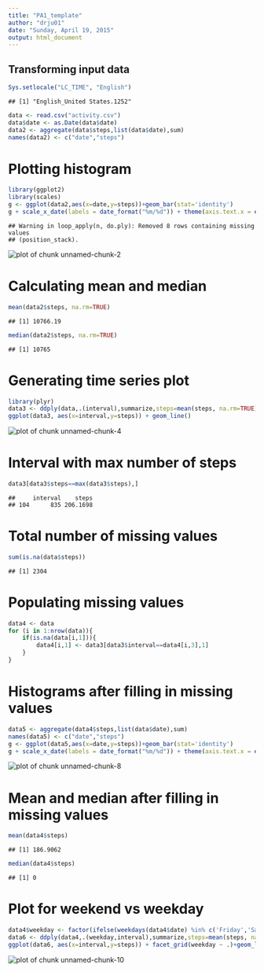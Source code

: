 ```yaml
---
title: "PA1_template"
author: "drju01"
date: "Sunday, April 19, 2015"
output: html_document
---
```


## Transforming input data


```r
Sys.setlocale("LC_TIME", "English")
```

```
## [1] "English_United States.1252"
```

```r
data <- read.csv("activity.csv")
data$date <- as.Date(data$date)
data2 <- aggregate(data$steps,list(data$date),sum)
names(data2) <- c("date","steps")
```
  
  
# Plotting histogram

```r
library(ggplot2)
library(scales)
g <- ggplot(data2,aes(x=date,y=steps))+geom_bar(stat='identity')
g + scale_x_date(labels = date_format("%m/%d")) + theme(axis.text.x = element_text(angle=90))
```

```
## Warning in loop_apply(n, do.ply): Removed 8 rows containing missing values
## (position_stack).
```

![plot of chunk unnamed-chunk-2](figure/unnamed-chunk-2-1.png) 
  
  
# Calculating mean and median

```r
mean(data2$steps, na.rm=TRUE)
```

```
## [1] 10766.19
```

```r
median(data2$steps, na.rm=TRUE)
```

```
## [1] 10765
```
    

# Generating time series plot

```r
library(plyr)
data3 <- ddply(data,.(interval),summarize,steps=mean(steps, na.rm=TRUE))
ggplot(data3, aes(x=interval,y=steps)) + geom_line()
```

![plot of chunk unnamed-chunk-4](figure/unnamed-chunk-4-1.png) 

# Interval with max number of steps

```r
data3[data3$steps==max(data3$steps),]
```

```
##     interval    steps
## 104      835 206.1698
```

# Total number of missing values

```r
sum(is.na(data$steps))
```

```
## [1] 2304
```

# Populating missing values

```r
data4 <- data
for (i in 1:nrow(data)){ 
    if(is.na(data[i,1])){ 
        data4[i,1] <- data3[data3$interval==data4[i,3],1]
    } 
}
```

# Histograms after filling in missing values

```r
data5 <- aggregate(data4$steps,list(data$date),sum)
names(data5) <- c("date","steps")
g <- ggplot(data5,aes(x=date,y=steps))+geom_bar(stat='identity')
g + scale_x_date(labels = date_format("%m/%d")) + theme(axis.text.x = element_text(angle=90))
```

![plot of chunk unnamed-chunk-8](figure/unnamed-chunk-8-1.png) 

# Mean and median after filling in missing values

```r
mean(data4$steps)
```

```
## [1] 186.9062
```

```r
median(data4$steps)
```

```
## [1] 0
```

# Plot for weekend vs weekday

```r
data4$weekday <- factor(ifelse(weekdays(data4$date) %in% c('Friday','Saturday','Sunday'),"weekend","weekday"))
data6 <- ddply(data4,.(weekday,interval),summarize,steps=mean(steps, na.rm=TRUE))
ggplot(data6, aes(x=interval,y=steps)) + facet_grid(weekday ~ .)+geom_line()
```

![plot of chunk unnamed-chunk-10](figure/unnamed-chunk-10-1.png) 

